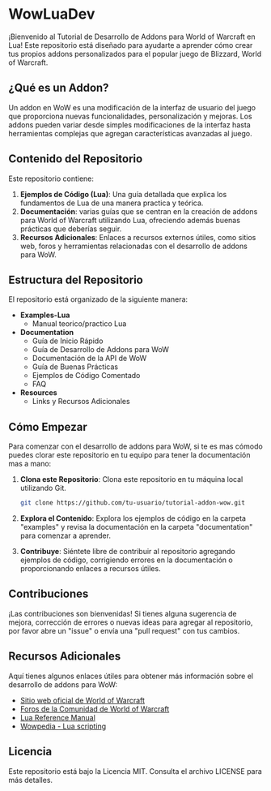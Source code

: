 # WowLuaDev



¡Bienvenido al Tutorial de Desarrollo de Addons para World of Warcraft en Lua! Este repositorio está diseñado para ayudarte a aprender cómo crear tus propios addons personalizados para el popular juego de Blizzard, World of Warcraft.

## ¿Qué es un Addon?

Un addon en WoW es una modificación de la interfaz de usuario del juego que proporciona nuevas funcionalidades, personalización y mejoras. Los addons pueden variar desde simples modificaciones de la interfaz hasta herramientas complejas que agregan características avanzadas al juego.

## Contenido del Repositorio

Este repositorio contiene:

1. **Ejemplos de Código (Lua)**: Una guía detallada que explica los fundamentos de Lua de una manera practica y teórica.
2. **Documentación**:  varias guías que se centran en la creación de addons para World of Warcraft utilizando Lua, ofreciendo además buenas prácticas que deberías seguir.
3. **Recursos Adicionales**: Enlaces a recursos externos útiles, como sitios web, foros y herramientas relacionadas con el desarrollo de addons para WoW.

## Estructura del Repositorio

El repositorio está organizado de la siguiente manera:

- **Examples-Lua**
  - Manual teorico/practico Lua
- **Documentation**
    - Guía de Inicio Rápido
    - Guía de Desarrollo de Addons para WoW
    - Documentación de la API de WoW
    - Guía de Buenas Prácticas
    - Ejemplos de Código Comentado
    - FAQ 
- **Resources**
    - Links y Recursos Adicionales


## Cómo Empezar

Para comenzar con el desarrollo de addons para WoW, si te es mas cómodo puedes clorar este repositorio en tu equipo para tener la documentación mas a mano:

1. **Clona este Repositorio**: Clona este repositorio en tu máquina local utilizando Git.

    ```bash
    git clone https://github.com/tu-usuario/tutorial-addon-wow.git
    ```

2. **Explora el Contenido**: Explora los ejemplos de código en la carpeta "examples" y revisa la documentación en la carpeta "documentation" para comenzar a aprender.

3. **Contribuye**: Siéntete libre de contribuir al repositorio agregando ejemplos de código, corrigiendo errores en la documentación o proporcionando enlaces a recursos útiles.

## Contribuciones

¡Las contribuciones son bienvenidas! Si tienes alguna sugerencia de mejora, corrección de errores o nuevas ideas para agregar al repositorio, por favor abre un "issue" o envía una "pull request" con tus cambios.

## Recursos Adicionales

Aquí tienes algunos enlaces útiles para obtener más información sobre el desarrollo de addons para WoW:

- [Sitio web oficial de World of Warcraft](https://worldofwarcraft.com/)
- [Foros de la Comunidad de World of Warcraft](https://us.forums.blizzard.com/en/wow/)
- [Lua Reference Manual](https://www.lua.org/manual/5.4/)
- [Wowpedia - Lua scripting](https://wowpedia.fandom.com/wiki/Lua_scripting)

## Licencia

Este repositorio está bajo la Licencia MIT. Consulta el archivo LICENSE para más detalles.
